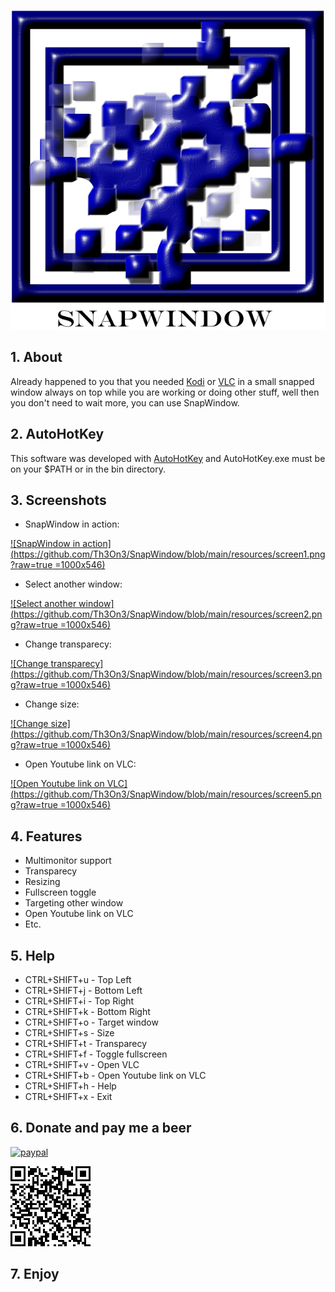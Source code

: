 ![SnapWindow](https://github.com/Th3On3/SnapWindow/blob/main/resources/splash.png?raw=true)

## 1. About

Already happened to you that you needed [Kodi](https://kodi.tv/) or [VLC](https://www.videolan.org/) in a small snapped window always on top while you are working or doing other stuff, well then you don't need to wait more, you can use SnapWindow.

## 2. AutoHotKey

This software was developed with [AutoHotKey](https://www.autohotkey.com/) and AutoHotKey.exe must be on your $PATH or in the bin directory.

## 3. Screenshots

- SnapWindow in action:

[ ![SnapWindow in action](https://github.com/Th3On3/SnapWindow/blob/main/resources/screen1.png?raw=true =1000x546) ](https://github.com/Th3On3/SnapWindow/blob/main/resources/screen1.png?raw=true)

- Select another window:

[ ![Select another window](https://github.com/Th3On3/SnapWindow/blob/main/resources/screen2.png?raw=true =1000x546) ](https://github.com/Th3On3/SnapWindow/blob/main/resources/screen2.png?raw=true)

- Change transparecy:

[ ![Change transparecy](https://github.com/Th3On3/SnapWindow/blob/main/resources/screen3.png?raw=true =1000x546) ](https://github.com/Th3On3/SnapWindow/blob/main/resources/screen3.png?raw=true)

- Change size:

[ ![Change size](https://github.com/Th3On3/SnapWindow/blob/main/resources/screen4.png?raw=true =1000x546) ](https://github.com/Th3On3/SnapWindow/blob/main/resources/screen4.png?raw=true)

- Open Youtube link on VLC:

[ ![Open Youtube link on VLC](https://github.com/Th3On3/SnapWindow/blob/main/resources/screen5.png?raw=true =1000x546) ](https://github.com/Th3On3/SnapWindow/blob/main/resources/screen5.png?raw=true)

## 4. Features

- Multimonitor support
- Transparecy
- Resizing
- Fullscreen toggle
- Targeting other window
- Open Youtube link on VLC
- Etc.

## 5. Help

- CTRL+SHIFT+u - Top Left
- CTRL+SHIFT+j - Bottom Left
- CTRL+SHIFT+i - Top Right
- CTRL+SHIFT+k - Bottom Right
- CTRL+SHIFT+o - Target window
- CTRL+SHIFT+s - Size
- CTRL+SHIFT+t - Transparecy
- CTRL+SHIFT+f - Toggle fullscreen
- CTRL+SHIFT+v - Open VLC
- CTRL+SHIFT+b - Open Youtube link on VLC
- CTRL+SHIFT+h - Help
- CTRL+SHIFT+x - Exit

## 6. Donate and pay me a beer

[![paypal](https://www.paypalobjects.com/en_US/i/btn/btn_donateCC_LG.gif)](https://www.paypal.com/donate?cmd=_donations&business=fmfrodrigues@gmail.com&currency_code=EUR)

![paypal](https://github.com/Th3On3/SnapWindow/blob/main/resources/paypal.png?raw=true)

## 7. Enjoy
